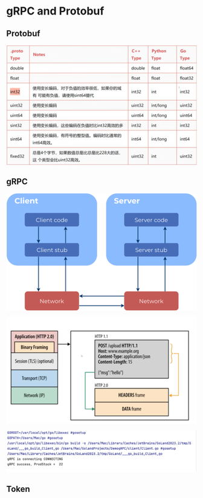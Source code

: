 # gRPC and Protobuf

## Protobuf

![protobuf](https://github.com/niuniu268/grpc/blob/master/img/Screenshot%202023-10-20%20at%2008.05.57.png?raw=true)

## gRPC

![gRPC](https://github.com/niuniu268/grpc/blob/master/img/rpc-arch.png?raw=true)

![gRPC](https://github.com/niuniu268/grpc/blob/master/img/Screenshot%202023-10-20%20at%2008.16.05.png?raw=true)

![gRPC](https://github.com/niuniu268/grpc/blob/master/img/Screenshot%202023-10-20%20at%2012.19.55.png?raw=true)

## Token